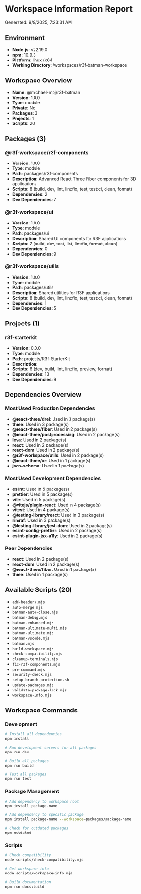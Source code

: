 # Workspace Information Report

Generated: 9/9/2025, 7:23:31 AM

## Environment

- **Node.js**: v22.19.0
- **npm**: 10.9.3
- **Platform**: linux (x64)
- **Working Directory**: /workspaces/r3f-batman-workspace

## Workspace Overview

- **Name**: @michael-mpj/r3f-batman
- **Version**: 1.0.0
- **Type**: module
- **Private**: No
- **Packages**: 3
- **Projects**: 1
- **Scripts**: 20

## Packages (3)

### @r3f-workspace/r3f-components

- **Version**: 1.0.0
- **Type**: module
- **Path**: packages/r3f-components
- **Description**: Advanced React Three Fiber components for 3D applications
- **Scripts**: 8 (build, dev, lint, lint:fix, test, test:ci, clean, format)
- **Dependencies**: 2
- **Dev Dependencies**: 7

### @r3f-workspace/ui

- **Version**: 1.0.0
- **Type**: module
- **Path**: packages/ui
- **Description**: Shared UI components for R3F applications
- **Scripts**: 7 (build, dev, test, lint, lint:fix, format, clean)
- **Dependencies**: 0
- **Dev Dependencies**: 9

### @r3f-workspace/utils

- **Version**: 1.0.0
- **Type**: module
- **Path**: packages/utils
- **Description**: Shared utilities for R3F applications
- **Scripts**: 8 (build, dev, lint, lint:fix, test, test:ci, clean, format)
- **Dependencies**: 1
- **Dev Dependencies**: 5

## Projects (1)

### r3f-starterkit

- **Version**: 0.0.0
- **Type**: module
- **Path**: projects/R3f-StarterKit
- **Description**:
- **Scripts**: 6 (dev, build, lint, lint:fix, preview, format)
- **Dependencies**: 13
- **Dev Dependencies**: 9

## Dependencies Overview

### Most Used Production Dependencies

- **@react-three/drei**: Used in 3 package(s)
- **three**: Used in 3 package(s)
- **@react-three/fiber**: Used in 2 package(s)
- **@react-three/postprocessing**: Used in 2 package(s)
- **leva**: Used in 2 package(s)
- **react**: Used in 2 package(s)
- **react-dom**: Used in 2 package(s)
- **@r3f-workspace/utils**: Used in 2 package(s)
- **@react-three/xr**: Used in 1 package(s)
- **json-schema**: Used in 1 package(s)

### Most Used Development Dependencies

- **eslint**: Used in 5 package(s)
- **prettier**: Used in 5 package(s)
- **vite**: Used in 5 package(s)
- **@vitejs/plugin-react**: Used in 4 package(s)
- **vitest**: Used in 4 package(s)
- **@testing-library/react**: Used in 3 package(s)
- **rimraf**: Used in 3 package(s)
- **@testing-library/jest-dom**: Used in 2 package(s)
- **eslint-config-prettier**: Used in 2 package(s)
- **eslint-plugin-jsx-a11y**: Used in 2 package(s)

### Peer Dependencies

- **react**: Used in 2 package(s)
- **react-dom**: Used in 2 package(s)
- **@react-three/fiber**: Used in 1 package(s)
- **three**: Used in 1 package(s)

## Available Scripts (20)

- `add-headers.mjs`
- `auto-merge.mjs`
- `batman-auto-close.mjs`
- `batman-debug.mjs`
- `batman-enhanced.mjs`
- `batman-ultimate-multi.mjs`
- `batman-ultimate.mjs`
- `batman-vscode.mjs`
- `batman.mjs`
- `build-workspace.mjs`
- `check-compatibility.mjs`
- `cleanup-terminals.mjs`
- `fix-r3f-components.mjs`
- `pre-command.mjs`
- `security-check.mjs`
- `setup-branch-protection.sh`
- `update-packages.mjs`
- `validate-package-lock.mjs`
- `workspace-info.mjs`

## Workspace Commands

### Development

```bash
# Install all dependencies
npm install

# Run development servers for all packages
npm run dev

# Build all packages
npm run build

# Test all packages
npm run test
```

### Package Management

```bash
# Add dependency to workspace root
npm install package-name

# Add dependency to specific package
npm install package-name --workspace=packages/package-name

# Check for outdated packages
npm outdated
```

### Scripts

```bash
# Check compatibility
node scripts/check-compatibility.mjs

# Get workspace info
node scripts/workspace-info.mjs

# Build documentation
npm run docs:build
```
